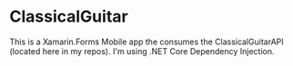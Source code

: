 # ClassicalGuitar
This is a Xamarin.Forms Mobile app the consumes the ClassicalGuitarAPI (located here in my repos). I'm using .NET Core Dependency Injection. 
